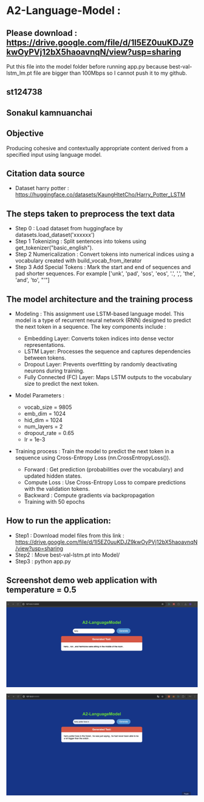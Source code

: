 # A2-Language-Model :
## Please download : https://drive.google.com/file/d/1I5EZ0uuKDJZ9kwOyPVj12bX5haoavnqN/view?usp=sharing 
Put this file into the model folder before running app.py because best-val-lstm_lm.pt file are bigger than 100Mbps so I cannot push it to my github.

## st124738
## Sonakul kamnuanchai
## Objective
Producing cohesive and contextually appropriate content derived from a specified input using language model.

## Citation data source
- Dataset harry potter : https://huggingface.co/datasets/KaungHtetCho/Harry_Potter_LSTM

## The steps taken to preprocess the text data
- Step 0 : Load dataset from huggingface by datasets.load_dataset('xxxxxx')
- Step 1 Tokenizing : Split sentences into tokens using get_tokenizer("basic_english").
- Step 2 Numericalization : Convert tokens into numerical indices using a vocabulary created with build_vocab_from_iterator
- Step 3 Add Special Tokens : Mark the start and end of sequences and pad shorter sequences. For example ['unk', 'pad', 'sos', 'eos', '.', ',', 'the', 'and', 'to', "'"]

##  The model architecture and the training process
- Modeling : This assignment use LSTM-based language model. This model is a type of recurrent neural network (RNN) designed to predict the next token in a sequence. The key components include :
    - Embedding Layer: Converts token indices into dense vector representations.
    - LSTM Layer: Processes the sequence and captures dependencies between tokens.
    - Dropout Layer: Prevents overfitting by randomly deactivating neurons during training.
    - Fully Connected (FC) Layer: Maps LSTM outputs to the vocabulary size to predict the next token.

- Model Parameters :
    - vocab_size = 9805
    - emb_dim = 1024
    - hid_dim = 1024           
    - num_layers = 2
    - dropout_rate = 0.65
    - lr = 1e-3

- Training process : Train the model to predict the next token in a sequence using Cross-Entropy Loss (nn.CrossEntropyLoss()).
    - Forward : Get prediction (probabilities over the vocabulary) and updated hidden states.
    - Compute Loss : Use Cross-Entropy Loss to compare predictions with the validation tokens.
    - Backward : Compute gradients via backpropagation
    - Training with 50 epochs

## How to run the application:
- Step1 : Download model files from this link : https://drive.google.com/file/d/1I5EZ0uuKDJZ9kwOyPVj12bX5haoavnqN/view?usp=sharing
- Step2 : Move best-val-lstm.pt into Model/
- Step3 : python app.py

## Screenshot demo web application with temperature = 0.5
![App Screenshot](assets/a2-screenshot2.jpg)

![App Screenshot](assets/a2-screenshot.jpg)

